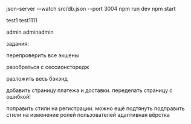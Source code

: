 json-server --watch src/db.json --port 3004
npm run dev
npm start

test1
test1111

admin
adminadmin

задания:

перепроверить все экшены

разобраться с сессионсторедж

<!-- приватные страницы спросить ссылку на видеозвонок// решил не делать. не интересно -->
разложить весь бэкэнд

добавить страницу платежа и доставки.
переделать страницу с ошибкой!



поправить стили на регистрации. можно ещё подтянуть
подправить стили на изменение ролей пользователей
адаптивная вёрстка